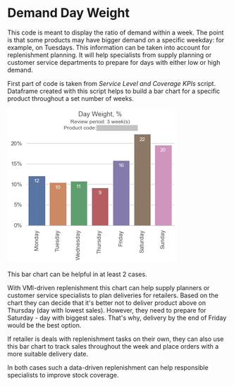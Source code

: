 # Demand Day Weight

This code is meant to display the ratio of demand within a week. The point is that some products may have bigger demand on a specific weekday: for example, on Tuesdays. This information can be taken into account for replenishment planning. It will help specialists from supply planning or customer service departments to prepare for days with either low or high demand.

First part of code is taken from *Service Level and Coverage KPIs* script. Dataframe created with this script helps to build a bar chart for a specific product throughout a set number of weeks.

![Bar chart screenshot](https://github.com/fedinb/Demand_Day_Weight/blob/main/DayWeightRatio.png)

This bar chart can be helpful in at least 2 cases.

With VMI-driven replenishment this chart can help supply planners or customer service specialists to plan deliveries for retailers. Based on the chart they can decide that it's better not to deliver product above on Thursday (day with lowest sales). However, they need to prepare for Saturday - day with biggest sales. That's why, delivery by the end of Friday would be the best option.

If retailer is deals with replenishment tasks on their own, they can also use this bar chart to track sales throughout the week and place orders with a more suitable delivery date.

In both cases such a data-driven replenishment can help responsible specialists to improve stock coverage.

